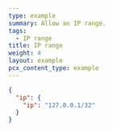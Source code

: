 ```yaml
---
type: example
summary: Allow an IP range.
tags:
  - IP range
title: IP range
weight: 4
layout: example
pcx_content_type: example
---
```


```json
{
  "ip": {
    "ip": "127.0.0.1/32"
  }
}
```
